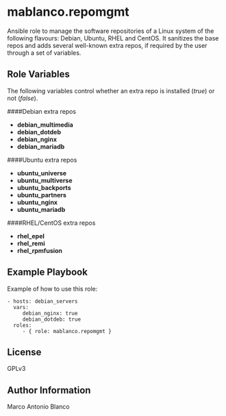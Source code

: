 mablanco.repomgmt
=

Ansible role to manage the software repositories of a Linux system of the following flavours: Debian, Ubuntu, RHEL and CentOS. It sanitizes the base repos and adds several well-known extra repos, if required by the user through a set of variables.

Role Variables
-

The following variables control whether an extra repo is installed (*true*) or not (*false*). 

####Debian extra repos
- **debian_multimedia**
- **debian_dotdeb**
- **debian_nginx**
- **debian_mariadb**

####Ubuntu extra repos
- **ubuntu_universe**
- **ubuntu_multiverse**
- **ubuntu_backports**
- **ubuntu_partners**
- **ubuntu_nginx**
- **ubuntu_mariadb**

####RHEL/CentOS extra repos
- **rhel_epel**
- **rhel_remi**
- **rhel_rpmfusion**

Example Playbook
-

Example of how to use this role:

    - hosts: debian_servers
      vars:
         debian_nginx: true
         debian_dotdeb: true
      roles:
         - { role: mablanco.repomgmt }

License
-

GPLv3

Author Information
-

Marco Antonio Blanco
